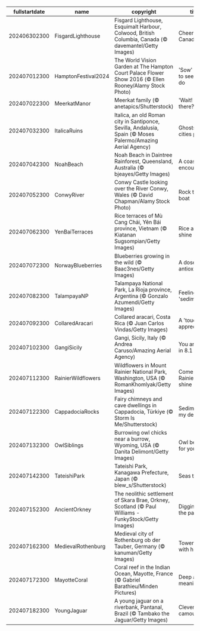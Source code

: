 |fullstartdate|name|copyright|title|image|
|--|--|--|--|--|
202406302300|FisgardLighthouse|Fisgard Lighthouse, Esquimalt Harbour, Colwood, British Columbia, Canada (© davemantel/Getty Images)|Cheers to Canada!|![](/en-GB/2024/07/202406302300FisgardLighthouse.jpg)|
202407012300|HamptonFestival2024|The World Vision Garden at The Hampton Court Palace Flower Show 2016 (© Ellen Rooney/Alamy Stock Photo)|'Sow' much to see and do|![](/en-GB/2024/07/202407012300HamptonFestival2024.jpg)|
202407022300|MeerkatManor|Meerkat family (© anetapics/Shutterstock)|'Wait! Who's there?'|![](/en-GB/2024/07/202407022300MeerkatManor.jpg)|
202407032300|ItalicaRuins|Italica, an old Roman city in Santiponce, Sevilla, Andalusia, Spain (© Moses Palermo/Amazing Aerial Agency)|Ghosts of cities past|![](/en-GB/2024/07/202407032300ItalicaRuins.jpg)|
202407042300|NoahBeach|Noah Beach in Daintree Rainforest, Queensland, Australia (© bjeayes/Getty Images)|A coastal encounter|![](/en-GB/2024/07/202407042300NoahBeach.jpg)|
202407052300|ConwyRiver|Conwy Castle looking over the River Conwy, Wales (© David Chapman/Alamy Stock Photo)|Rock the boat|![](/en-GB/2024/07/202407052300ConwyRiver.jpg)|
202407062300|YenBaiTerraces|Rice terraces of Mù Cang Chải, Yên Bái province, Vietnam (© Kiatanan Sugsompian/Getty Images)|Rice and shine|![](/en-GB/2024/07/202407062300YenBaiTerraces.jpg)|
202407072300|NorwayBlueberries|Blueberries growing in the wild (© Baac3nes/Getty Images)|A dose of antioxidants|![](/en-GB/2024/07/202407072300NorwayBlueberries.jpg)|
202407082300|TalampayaNP|Talampaya National Park, La Rioja province, Argentina (© Gonzalo Azumendi/Getty Images)|Feeling 'sedimental'?|![](/en-GB/2024/07/202407082300TalampayaNP.jpg)|
202407092300|CollaredAracari|Collared aracari, Costa Rica (© Juan Carlos Vindas/Getty Images)|A 'toucan' of appreciation|![](/en-GB/2024/07/202407092300CollaredAracari.jpg)|
202407102300|GangiSicily|Gangi, Sicily, Italy (© Andrea Caruso/Amazing Aerial Agency)|You are one in 8.1 billion|![](/en-GB/2024/07/202407102300GangiSicily.jpg)|
202407112300|RainierWildflowers|Wildflowers in Mount Rainier National Park, Washington, USA (© RomanKhomlyak/Getty Images)|Come Rainier or shine|![](/en-GB/2024/07/202407112300RainierWildflowers.jpg)|
202407122300|CappadociaRocks|Fairy chimneys and cave dwellings in Cappadocia, Türkiye (© Storm Is Me/Shutterstock)|Sedimentary, my dear|![](/en-GB/2024/07/202407122300CappadociaRocks.jpg)|
202407132300|OwlSiblings|Burrowing owl chicks near a burrow, Wyoming, USA (© Danita Delimont/Getty Images)|Owl be there for you!|![](/en-GB/2024/07/202407132300OwlSiblings.jpg)|
202407142300|TateishiPark|Tateishi Park, Kanagawa Prefecture, Japan (© blew_s/Shutterstock)|Seas the day|![](/en-GB/2024/07/202407142300TateishiPark.jpg)|
202407152300|AncientOrkney|The neolithic settlement of Skara Brae, Orkney, Scotland (© Paul Williams - FunkyStock/Getty Images)|Digging into the past|![](/en-GB/2024/07/202407152300AncientOrkney.jpg)|
202407162300|MedievalRothenburg|Medieval city of Rothenburg ob der Tauber, Germany (© kanuman/Getty Images)|Towering with history|![](/en-GB/2024/07/202407162300MedievalRothenburg.jpg)|
202407172300|MayotteCoral|Coral reef in the Indian Ocean, Mayotte, France (© Gabriel Barathieu/Minden Pictures)|Deep and meaningful|![](/en-GB/2024/07/202407172300MayotteCoral.jpg)|
202407182300|YoungJaguar|A young jaguar on a riverbank, Pantanal, Brazil (© Tambako the Jaguar/Getty Images)|Clever camouflage|![](/en-GB/2024/07/202407182300YoungJaguar.jpg)|
